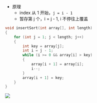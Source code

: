 - 原理
	- index 从 1 开始，`j = i - 1`
	- 暂存第 j 个，i = j - 1, i 不停往上覆盖
```cpp
void insertSort(int array[], int length)
{
    for (int j = 1; j < length; j++)
    {
        int key = array[j];
        int i = j - 1;
        while (i >= 0 && array[i] > key)
        {
            array[i + 1] = array[i];
            i--;
        }
        array[i + 1] = key;
    }
}
```
![](https://upload.wikimedia.org/wikipedia/commons/9/9c/Insertion-sort-example.gif)